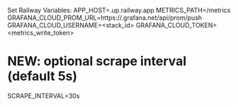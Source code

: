 Set Railway Variables:
APP_HOST=<your-app>.up.railway.app
METRICS_PATH=/metrics
GRAFANA_CLOUD_PROM_URL=https://<stack>.grafana.net/api/prom/push
GRAFANA_CLOUD_USERNAME=<stack_id>
GRAFANA_CLOUD_TOKEN=<metrics_write_token>

# NEW: optional scrape interval (default 5s)
SCRAPE_INTERVAL=30s

